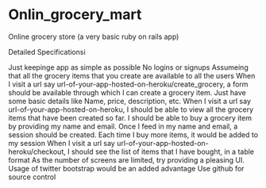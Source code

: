 Onlin_grocery_mart
==================

Online grocery store (a very basic ruby on rails app)


Detailed Specificationsi

Just keepinge app as simple as possible 
No logins or signups
Assumeing that all the grocery items that you create are available to all the users
When I visit a url say url-of-your-app-hosted-on-heroku/create_grocery, a form should be available through which I can create a grocery item. Just have some basic details like Name, price, description, etc.
When I visit a url say url-of-your-app-hosted-on-heroku, I should be able to view all the grocery items that have been created so far. I should be able to buy a grocery item by providing my name and email. Once I feed in my name and email, a session should be created. Each time I buy more items, it would be added to my session
When I visit a url say url-of-your-app-hosted-on-heroku/checkout, I should see the list of items that I have bought, in a table format
As the number of screens are limited, try providing a pleasing UI. Usage of twitter bootstrap would be an added advantage
Use github for source control
